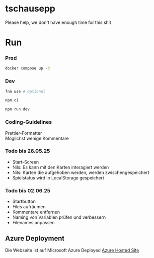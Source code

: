 # tschausepp

Please help, we don't have enough time for this shit

# Run

### Prod

```sh
docker compose up -d
```

### Dev

```sh
fnm use # Optional

npm ci

npm run dev
```

### Coding-Guidelines

Prettier-Formatter  
Möglichst wenige Kommentare

### Todo bis 26.05.25

- Start-Screen    
- Nils: Es kann mit den Karten interagiert werden  
- Nils: Karten die aufgehoben werden, werden zwischengespeichert  
- Spielstatus wird in LocalStorage gespeichert

### Todo bis 02.06.25
- Startbutton  
- Files aufräumen  
- Kommentare entfernen
- Naming von Variablen prüfen und verbessern
- Filenames anpassen


## Azure Deployment  
Die Webseite ist auf Microsoft Azure Deployed
[Azure Hosted Site](https://app-kartenspiel-exp-001-fpejbadsdvgrdja7.canadacentral-01.azurewebsites.net)

